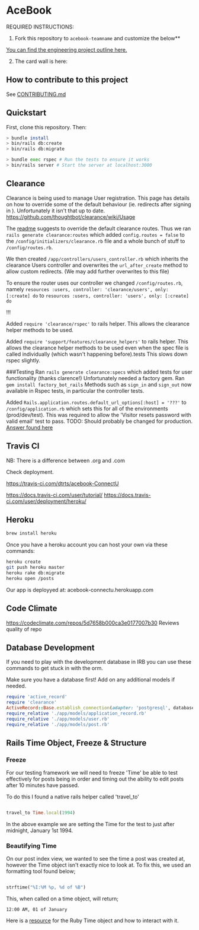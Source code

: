 # AceBook

REQUIRED INSTRUCTIONS:

1. Fork this repository to `acebook-teamname` and customize
the below**

[You can find the engineering project outline here.](https://github.com/makersacademy/course/tree/master/engineering_projects/rails)

2. The card wall is here: <please update>

## How to contribute to this project
See [CONTRIBUTING.md](CONTRIBUTING.md)

## Quickstart

First, clone this repository. Then:

```bash
> bundle install
> bin/rails db:create
> bin/rails db:migrate

> bundle exec rspec # Run the tests to ensure it works
> bin/rails server # Start the server at localhost:3000
```

## Clearance
Clearance is being used to manage User registration.
This page has details on how to override some of the default behaviour (ie. redirects after signing in ).
Unfortunately it isn't that up to date.
https://github.com/thoughtbot/clearance/wiki/Usage


The [readme](https://github.com/thoughtbot/clearance) suggests to override the default clearance routes.
Thus we ran `rails generate clearance:routes` which added `config.routes = false` to the `/config/initializers/clearance.rb` file and a whole bunch of stuff to `/config/routes.rb`.

We then created `/app/controllers/users_controller.rb` which inherits the clearance Users controller and overwrites the `url_after_create` method to allow custom redirects. (We may add further overwrites to this file)

To ensure the router uses our controller we changed `/config/routes.rb`, namely
`resources :users, controller: 'clearance/users', only: [:create] do`
to
`resources :users, controller: 'users', only: [:create] do`


!!!

Added `require 'clearance/rspec'` to rails helper.
This allows the clearance helper methods to be used.

Added `require 'support/features/clearance_helpers'` to rails helper.
This allows the clearance helper methods to be used even when the spec file is called individually (which wasn't happening before).tests
This slows down rspec slightly.



###Testing
Ran `rails generate clearance:specs` which added tests for user functionality (thanks clarence!)
Unfortunately needed a factory gem.
Ran `gem install factory_bot_rails`
Methods such as `sign_in` and `sign_out` now available in Rspec tests, in particular the controller tests.

Added `Rails.application.routes.default_url_options[:host] = '???'` to `/config/application.rb` which sets this for all of the environments (prod/dev/test). This was required to allow the 'Visitor resets password with valid email' test to pass.
TODO: Should probably be changed for production.
[Answer found here](https://stackoverflow.com/questions/18742779/actionviewtemplateerror-missing-host-to-link-to#18742821)



## Travis CI
NB: There is a difference between .org and .com

Check deployment.

https://travis-ci.com/dtrts/acebook-ConnectU


https://docs.travis-ci.com/user/tutorial/
https://docs.travis-ci.com/user/deployment/heroku/



## Heroku
```bash
brew install heroku
```
Once you have a heroku account you can host your own via these commands:
```bash
heroku create
git push heroku master
heroku rake db:migrate
heroku open /posts
```

Our app is deployyed at: acebook-connectu.herokuapp.com




## Code Climate
https://codeclimate.com/repos/5d7658b000ca3e0177007b30
Reviews quality of repo


## Database Development
If you need to play with the development database in IRB you can use these commands to get stuck in with the orm.

Make sure you have a database first!
Add on any additional models if needed.

```ruby
require 'active_record'
require 'clearance'
ActiveRecord::Base.establish_connection(adapter: 'postgresql', database:'pgapp_development')
require_relative './app/models/application_record.rb'
require_relative './app/models/user.rb'
require_relative './app/models/post.rb'
```

## Rails Time Object, Freeze & Structure

### Freeze

For our testing framework we will need to freeze 'Time' be able to test effectively for posts being in order and timing out the ability to edit posts after 10 minutes have passed.

To do this I found a native rails helper called 'travel_to'

```ruby

travel_to Time.local(1994)

```

In the above example we are setting the Time for the test to just after midnight, January 1st 1994.

### Beautifying Time

On our post index view, we wanted to see the time a post was created at, however the Time object isn't exactly nice to look at. To fix this, we used an formatting tool found below;

```ruby

strftime("%I:%M %p, %d of %B")

```

This, when called on a time object, will return;

`12:00 AM, 01 of January`

Here is a [resource](https://www.rubyguides.com/2015/12/ruby-time/) for the Ruby Time object and how to interact with it.

